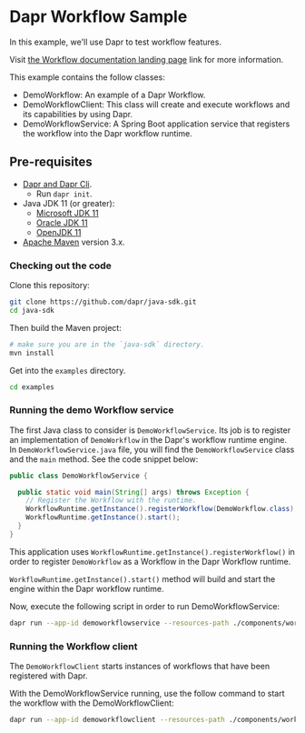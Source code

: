 # Dapr Workflow Sample

In this example, we'll use Dapr to test workflow features.

Visit [the Workflow documentation landing page](https://docs.dapr.io/developing-applications/building-blocks/workflow) link for more information.

This example contains the follow classes:

* DemoWorkflow: An example of a Dapr Workflow.
* DemoWorkflowClient: This class will create and execute workflows and its capabilities by using Dapr.
* DemoWorkflowService: A Spring Boot application service that registers the workflow into the Dapr workflow runtime.
 
## Pre-requisites

* [Dapr and Dapr Cli](https://docs.dapr.io/getting-started/install-dapr/).
  * Run `dapr init`.
* Java JDK 11 (or greater):
    * [Microsoft JDK 11](https://docs.microsoft.com/en-us/java/openjdk/download#openjdk-11)
    * [Oracle JDK 11](https://www.oracle.com/technetwork/java/javase/downloads/index.html#JDK11)
    * [OpenJDK 11](https://jdk.java.net/11/)
* [Apache Maven](https://maven.apache.org/install.html) version 3.x.

### Checking out the code

Clone this repository:

```sh
git clone https://github.com/dapr/java-sdk.git
cd java-sdk
```

Then build the Maven project:

```sh
# make sure you are in the `java-sdk` directory.
mvn install
```

Get into the `examples` directory.
```sh
cd examples
```

### Running the demo Workflow service

The first Java class to consider is `DemoWorkflowService`. Its job is to register an implementation of `DemoWorkflow` in the Dapr's workflow runtime engine. In `DemoWorkflowService.java` file, you will find the `DemoWorkflowService` class and the `main` method. See the code snippet below:

```java
public class DemoWorkflowService {

  public static void main(String[] args) throws Exception {
    // Register the Workflow with the runtime.
    WorkflowRuntime.getInstance().registerWorkflow(DemoWorkflow.class);
    WorkflowRuntime.getInstance().start();
  }
}
```

This application uses `WorkflowRuntime.getInstance().registerWorkflow()` in order to register `DemoWorkflow` as a Workflow in the Dapr Workflow runtime.

`WorkflowRuntime.getInstance().start()` method will build and start the engine within the Dapr workflow runtime.

Now, execute the following script in order to run DemoWorkflowService:
```sh
dapr run --app-id demoworkflowservice --resources-path ./components/workflows --dapr-grpc-port 4001 -- java -jar target/dapr-java-sdk-examples-exec.jar io.dapr.examples.workflows.DemoWorkflowService
```

### Running the Workflow client

The `DemoWorkflowClient` starts instances of workflows that have been registered with Dapr.

With the DemoWorkflowService running, use the follow command to start the workflow with the DemoWorkflowClient:

```sh
dapr run --app-id demoworkflowclient --resources-path ./components/workflows --dapr-grpc-port 4001 -- java -jar target/dapr-java-sdk-examples-exec.jar io.dapr.examples.workflows.DemoWorkflowClient
```
